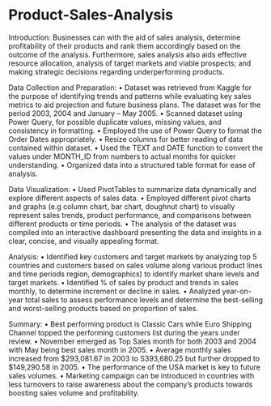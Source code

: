 # Product-Sales-Analysis
Introduction:
Businesses can with the aid of sales analysis, determine profitability of their products and rank them accordingly based on the outcome of the analysis. Furthermore, sales analysis also aids effective resource allocation, analysis of target markets and viable prospects; and making strategic decisions regarding underperforming products.

Data Collection and Preparation:
•	Dataset was retrieved from Kaggle for the purpose of identifying trends and patterns while evaluating key sales metrics to aid projection and future business plans. The dataset was for the period 2003, 2004 and January – May 2005.
•	Scanned dataset using Power Query, for possible duplicate values, missing values, and consistency in formatting.
•	Employed the use of Power Query to format the Order Dates appropriately.
•	Resize columns for better reading of data contained within dataset.
•	Used the TEXT and DATE function to convert the values under MONTH_ID from numbers to actual months for quicker understanding. 
•	Organized data into a structured table format for ease of analysis.

Data Visualization:
•	Used PivotTables to summarize data dynamically and explore different aspects of sales data.
•	Employed different pivot charts and graphs (e.g column chart, bar chart, doughnut chart) to visually represent sales trends, product performance, and comparisons between different products or time periods.
•	The analysis of the dataset was compiled into an interactive dashboard presenting the data and insights in a clear, concise, and visually appealing format.

Analysis:
•	Identified key customers and target markets by analyzing top 5 countries and customers based on sales volume along various product lines and time periods region, demographics) to identify market share levels and target markets.
•	Identified % of sales by product and trends in sales monthly, to determine increment or decline in sales.
•	Analyzed year-on-year total sales to assess performance levels and determine the best-selling and worst-selling products based on proportion of sales.

Summary:
•	Best performing product is Classic Cars while Euro Shipping Channel topped the performing customers list during the years under review.
•	November emerged as Top Sales month for both 2003 and 2004 with May being best sales month in 2005. 
•	Average monthly sales increased from $293,081.67 in 2003 to S393,680.25 but further dropped to $149,290.58 in 2005.
•	The performance of the USA market is key to future sales volumes.
•	Marketing campaign can be introduced in countries with less turnovers to raise awareness about the company’s products towards boosting sales volume and profitability.

